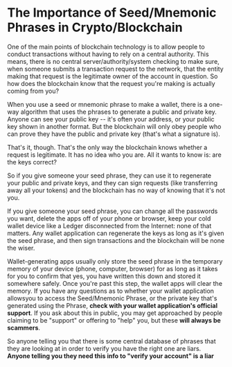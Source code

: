 # The Importance of Seed/Mnemonic Phrases in Crypto/Blockchain

One of the main points of blockchain technology is to allow people to conduct transactions without having to rely on a central authority.  This means, there is no central server/authority/system checking to make sure, when someone submits a transaction request to the network, that the entity making that request is the legitimate owner of the account in question. So how does the blockchain know that the request you're making is actually coming from you?

When you use a seed or mnemonic phrase to make a wallet, there is a one-way algorithm that uses the phrases to generate a public and private key.  Anyone can see your public key -- it's often your address, or your public key shown in another format.  But the blockchain will only obey people who can prove they have the public and private key (that's what a signature is).

That's it, though.  That's the only way the blockchain knows whether a request is legitimate.   It has no idea who you are.  All it wants to know is: are the keys correct? 

So if you give someone your seed phrase, they can use it to regenerate your public and private keys, and they can sign requests (like transferring away all your tokens) and the blockchain has no way of knowing that it's not you.

If you give someone your seed phrase, you can change all the passwords you want, delete the apps off of your phone or browser, keep your cold wallet device like a Ledger disconnected from the Internet: none of that matters.  Any wallet application can regenerate the keys as long as it's given the seed phrase, and then sign transactions and the blockchain will be none the wiser.

Wallet-generating apps usually only store the seed phrase in the temporary memory of your device (phone, computer, browser) for as long as it takes for you to confirm that yes, you have written this down and stored it somewhere safely.  Once you're past this step, the wallet apps will clear the memory.  If you have any questions as to whether your wallet application allowsyou to access the Seed/Mnemonic Phrase, or the private key that's generated using the Phrase, **check with your wallet application's official support**.  If you ask about this in public, you may get approached by people claiming to be "support" or offering to "help" you, but these **will always be scammers**.

So anyone telling you that there is some central database of phrases that they are looking at in order to verify you have the right one are liars.  **Anyone telling you they need this info to "verify your account" is a liar**
